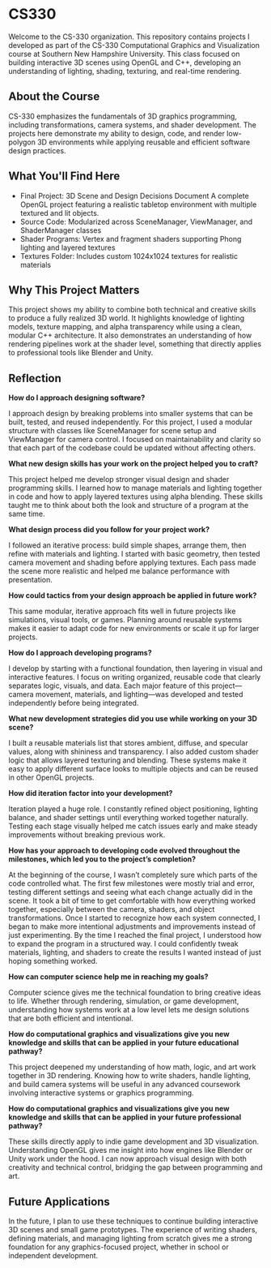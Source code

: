 # CS330
Welcome to the CS-330 organization. This repository contains projects I developed as part of the CS-330 Computational Graphics and Visualization course at Southern New Hampshire University. This class focused on building interactive 3D scenes using OpenGL and C++, developing an understanding of lighting, shading, texturing, and real-time rendering.

## About the Course
CS-330 emphasizes the fundamentals of 3D graphics programming, including transformations, camera systems, and shader development. The projects here demonstrate my ability to design, code, and render low-polygon 3D environments while applying reusable and efficient software design practices.

## What You'll Find Here

- Final Project: 3D Scene and Design Decisions Document
A complete OpenGL project featuring a realistic tabletop environment with multiple textured and lit objects.
- Source Code: Modularized across SceneManager, ViewManager, and ShaderManager classes
- Shader Programs: Vertex and fragment shaders supporting Phong lighting and layered textures
- Textures Folder: Includes custom 1024x1024 textures for realistic materials

## Why This Project Matters
This project shows my ability to combine both technical and creative skills to produce a fully realized 3D world. It highlights knowledge of lighting models, texture mapping, and alpha transparency while using a clean, modular C++ architecture. It also demonstrates an understanding of how rendering pipelines work at the shader level, something that directly applies to professional tools like Blender and Unity.

## Reflection
**How do I approach designing software?**

I approach design by breaking problems into smaller systems that can be built, tested, and reused independently. For this project, I used a modular structure with classes like SceneManager for scene setup and ViewManager for camera control. I focused on maintainability and clarity so that each part of the codebase could be updated without affecting others.

**What new design skills has your work on the project helped you to craft?**

This project helped me develop stronger visual design and shader programming skills. I learned how to manage materials and lighting together in code and how to apply layered textures using alpha blending. These skills taught me to think about both the look and structure of a program at the same time.

**What design process did you follow for your project work?**

I followed an iterative process: build simple shapes, arrange them, then refine with materials and lighting. I started with basic geometry, then tested camera movement and shading before applying textures. Each pass made the scene more realistic and helped me balance performance with presentation.

**How could tactics from your design approach be applied in future work?**

This same modular, iterative approach fits well in future projects like simulations, visual tools, or games. Planning around reusable systems makes it easier to adapt code for new environments or scale it up for larger projects.

**How do I approach developing programs?**

I develop by starting with a functional foundation, then layering in visual and interactive features. I focus on writing organized, reusable code that clearly separates logic, visuals, and data. Each major feature of this project—camera movement, materials, and lighting—was developed and tested independently before being integrated.

**What new development strategies did you use while working on your 3D scene?**

I built a reusable materials list that stores ambient, diffuse, and specular values, along with shininess and transparency. I also added custom shader logic that allows layered texturing and blending. These systems make it easy to apply different surface looks to multiple objects and can be reused in other OpenGL projects.

**How did iteration factor into your development?**

Iteration played a huge role. I constantly refined object positioning, lighting balance, and shader settings until everything worked together naturally. Testing each stage visually helped me catch issues early and make steady improvements without breaking previous work.

**How has your approach to developing code evolved throughout the milestones, which led you to the project’s completion?**

At the beginning of the course, I wasn’t completely sure which parts of the code controlled what. The first few milestones were mostly trial and error, testing different settings and seeing what each change actually did in the scene. It took a bit of time to get comfortable with how everything worked together, especially between the camera, shaders, and object transformations. Once I started to recognize how each system connected, I began to make more intentional adjustments and improvements instead of just experimenting. By the time I reached the final project, I understood how to expand the program in a structured way. I could confidently tweak materials, lighting, and shaders to create the results I wanted instead of just hoping something worked.

**How can computer science help me in reaching my goals?**

Computer science gives me the technical foundation to bring creative ideas to life. Whether through rendering, simulation, or game development, understanding how systems work at a low level lets me design solutions that are both efficient and intentional.

**How do computational graphics and visualizations give you new knowledge and skills that can be applied in your future educational pathway?**

This project deepened my understanding of how math, logic, and art work together in 3D rendering. Knowing how to write shaders, handle lighting, and build camera systems will be useful in any advanced coursework involving interactive systems or graphics programming.

**How do computational graphics and visualizations give you new knowledge and skills that can be applied in your future professional pathway?**

These skills directly apply to indie game development and 3D visualization. Understanding OpenGL gives me insight into how engines like Blender or Unity work under the hood. I can now approach visual design with both creativity and technical control, bridging the gap between programming and art.

## Future Applications
In the future, I plan to use these techniques to continue building interactive 3D scenes and small game prototypes. The experience of writing shaders, defining materials, and managing lighting from scratch gives me a strong foundation for any graphics-focused project, whether in school or independent development.
